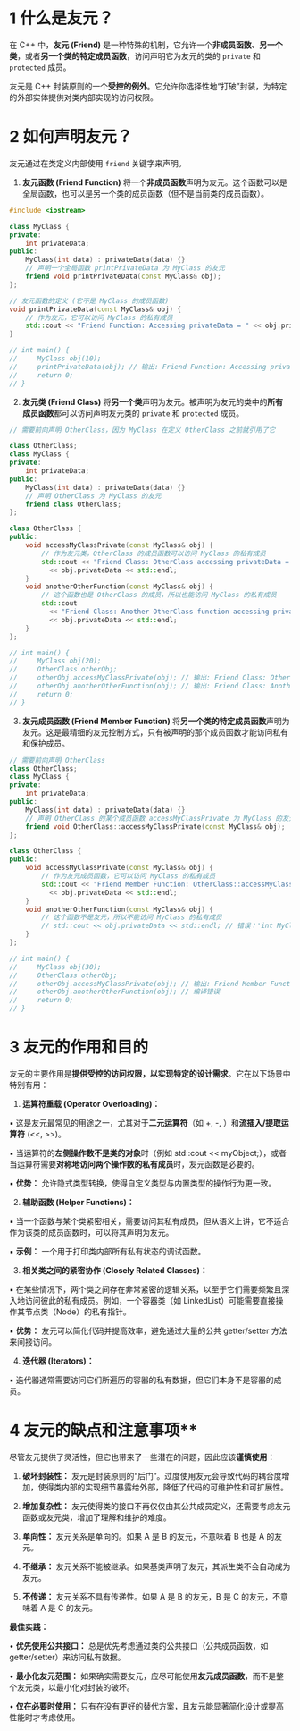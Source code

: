 # 1 什么是友元？

在 C++ 中，**友元 (Friend)** 是一种特殊的机制，它允许一个**非成员函数**、**另一个类**，或者**另一个类的特定成员函数**，访问声明它为友元的类的 `private` 和 `protected` 成员。

友元是 C++ 封装原则的一个**受控的例外**。它允许你选择性地“打破”封装，为特定的外部实体提供对类内部实现的访问权限。

# 2 如何声明友元？

友元通过在类定义内部使用 `friend` 关键字来声明。

1. **友元函数 (Friend Function)**
将一个**非成员函数**声明为友元。这个函数可以是全局函数，也可以是另一个类的成员函数（但不是当前类的成员函数）。

  ```C++
#include <iostream>

class MyClass {
private:
    int privateData;
public:
    MyClass(int data) : privateData(data) {}
    // 声明一个全局函数 printPrivateData 为 MyClass 的友元
    friend void printPrivateData(const MyClass& obj);
};

// 友元函数的定义 (它不是 MyClass 的成员函数)
void printPrivateData(const MyClass& obj) {
    // 作为友元，它可以访问 MyClass 的私有成员
    std::cout << "Friend Function: Accessing privateData = " << obj.privateData << std::endl;
}
 
// int main() {
//     MyClass obj(10);
//     printPrivateData(obj); // 输出: Friend Function: Accessing privateData = 10
//     return 0;
// }
  ```
      

2. **友元类 (Friend Class)**
将**另一个类**声明为友元。被声明为友元的类中的**所有成员函数**都可以访问声明友元类的 `private` 和 `protected` 成员。

  ```C++
// 需要前向声明 OtherClass，因为 MyClass 在定义 OtherClass 之前就引用了它

class OtherClass;
class MyClass {
private:
    int privateData;
public:
    MyClass(int data) : privateData(data) {}
    // 声明 OtherClass 为 MyClass 的友元
    friend class OtherClass;
};

class OtherClass {
public:
    void accessMyClassPrivate(const MyClass& obj) {
        // 作为友元类，OtherClass 的成员函数可以访问 MyClass 的私有成员
        std::cout << "Friend Class: OtherClass accessing privateData = " 
			<< obj.privateData << std::endl;
    }
    void anotherOtherFunction(const MyClass& obj) {
        // 这个函数也是 OtherClass 的成员，所以也能访问 MyClass 的私有成员
        std::cout 
	        << "Friend Class: Another OtherClass function accessing privateData = " 
	        << obj.privateData << std::endl;
    }
};

// int main() {
//     MyClass obj(20);
//     OtherClass otherObj;
//     otherObj.accessMyClassPrivate(obj); // 输出: Friend Class: OtherClass accessing privateData = 20
//     otherObj.anotherOtherFunction(obj); // 输出: Friend Class: Another OtherClass function accessing privateData = 20
//     return 0;
// }
```
   
3. **友元成员函数 (Friend Member Function)**
将**另一个类的特定成员函数**声明为友元。这是最精细的友元控制方式，只有被声明的那个成员函数才能访问私有和保护成员。

  ```C++
// 需要前向声明 OtherClass
class OtherClass;
class MyClass {
private:
    int privateData;
public:
    MyClass(int data) : privateData(data) {}
    // 声明 OtherClass 的某个成员函数 accessMyClassPrivate 为 MyClass 的友元
    friend void OtherClass::accessMyClassPrivate(const MyClass& obj);
};

class OtherClass {
public:
    void accessMyClassPrivate(const MyClass& obj) {
        // 作为友元成员函数，它可以访问 MyClass 的私有成员
        std::cout << "Friend Member Function: OtherClass::accessMyClassPrivate accessing privateData = " 
	        << obj.privateData << std::endl;
    }
    void anotherOtherFunction(const MyClass& obj) {
        // 这个函数不是友元，所以不能访问 MyClass 的私有成员
        // std::cout << obj.privateData << std::endl; // 错误：'int MyClass::privateData' is private
    }
};

// int main() {
//     MyClass obj(30);
//     OtherClass otherObj;
//     otherObj.accessMyClassPrivate(obj); // 输出: Friend Member Function: OtherClass::accessMyClassPrivate accessing privateData = 30
//     otherObj.anotherOtherFunction(obj); // 编译错误
//     return 0;
// }
```

  
# 3 友元的作用和目的

友元的主要作用是**提供受控的访问权限，以实现特定的设计需求**。它在以下场景中特别有用：

1. **运算符重载 (Operator Overloading)：**

▪ 这是友元最常见的用途之一，尤其对于**二元运算符**（如 +, -, ）和**流插入/提取运算符** (<<, >>)。

▪ 当运算符的**左侧操作数不是类的对象**时（例如 std::cout << myObject;），或者当运算符需要**对称地访问两个操作数的私有成员**时，友元函数是必要的。

▪ **优势：** 允许隐式类型转换，使得自定义类型与内置类型的操作行为更一致。

2. **辅助函数 (Helper Functions)：**

▪ 当一个函数与某个类紧密相关，需要访问其私有成员，但从语义上讲，它不适合作为该类的成员函数时，可以将其声明为友元。

▪ **示例：** 一个用于打印类内部所有私有状态的调试函数。

3. **相关类之间的紧密协作 (Closely Related Classes)：**

▪ 在某些情况下，两个类之间存在非常紧密的逻辑关系，以至于它们需要频繁且深入地访问彼此的私有成员。例如，一个容器类（如 LinkedList）可能需要直接操作其节点类（Node）的私有指针。

▪ **优势：** 友元可以简化代码并提高效率，避免通过大量的公共 getter/setter 方法来间接访问。

4. **迭代器 (Iterators)：**

▪ 迭代器通常需要访问它们所遍历的容器的私有数据，但它们本身不是容器的成员。


# 4 友元的缺点和注意事项**

尽管友元提供了灵活性，但它也带来了一些潜在的问题，因此应该**谨慎使用**：

1. **破坏封装性：** 友元是封装原则的“后门”。过度使用友元会导致代码的耦合度增加，使得类内部的实现细节暴露给外部，降低了代码的可维护性和可扩展性。

2. **增加复杂性：** 友元使得类的接口不再仅仅由其公共成员定义，还需要考虑友元函数或友元类，增加了理解和维护的难度。

3. **单向性：** 友元关系是单向的。如果 A 是 B 的友元，不意味着 B 也是 A 的友元。

4. **不继承：** 友元关系不能被继承。如果基类声明了友元，其派生类不会自动成为友元。

5. **不传递：** 友元关系不具有传递性。如果 A 是 B 的友元，B 是 C 的友元，不意味着 A 是 C 的友元。

**最佳实践：**

• **优先使用公共接口：** 总是优先考虑通过类的公共接口（公共成员函数，如 getter/setter）来访问私有数据。

• **最小化友元范围：** 如果确实需要友元，应尽可能使用**友元成员函数**，而不是整个友元类，以最小化对封装的破坏。

• **仅在必要时使用：** 只有在没有更好的替代方案，且友元能显著简化设计或提高性能时才考虑使用。